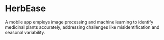 # HerbEase
A mobile app employs image processing and machine learning to identify medicinal plants accurately, addressing challenges like misidentification and seasonal variability. 
